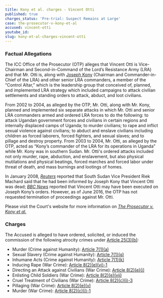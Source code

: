 ```yaml
---
title: Kony et al. charges - Vincent Otti
published: true
charges_status: 'Pre-trial: Suspect Remains at Large'
case: the-prosecutor-v-kony-et-al
accused: vincent-otti
youtube_id:
slug: kony-et-al-charges-vincent-otti
---
```



### Factual Allegations

The ICC Office of the Prosecutor (OTP) alleges that Vincent Otti is Vice-Chairman and Second-in-Command of the Lord’s Resistance Army (LRA) and that Mr. Otti is, along with [Joseph Kony](https://www.aba-icc.org/accused/joseph-kony/) (Chairman and Commander-in-Chief of the LRA) and other senior LRA commanders, a member of the “Control Altar,” which is the leadership group that conceived of, planned, and implemented LRA strategy which included campaigns to attack civilian settlements and standing orders to attack, abduct, and loot civilians.&nbsp;

From 2002 to 2004, as alleged by the OTP, Mr. Otti, along with Mr. Kony, planned and implemented six separate attacks in which Mr. Otti and senior LRA commanders armed and ordered LRA forces to do the following: to attack Ugandan government forces and civilians in certain regions and internally displaced camps of Uganda; to murder civilians; to rape and inflict sexual violence against civilians; to abduct and enslave civilians including children as forced laborers, forced fighters, and sexual slaves; and to pillage and destroy property. From 2003 to 2004, Mr. Otti, as alleged by the OTP, acted as “Kony’s commander of the LRA for its operations in Uganda” while Mr. Kony was in southern Sudan. Mr. Otti's ordered attacks included not only murder, rape, abduction, and enslavement, but also physical mutilations and physical beatings, forced marches and forced labor under threat of death, and mass burnings and lootings of homes.&nbsp;

In January 2008, [*Reuters*](http://www.reuters.com/article/idUSL23695656) reported that South Sudan Vice President Riek Machard said that he had been informed by Joseph Kony that Vincent Otti was dead; [*BBC News*](http://news.bbc.co.uk/2/hi/africa/7083311.stm) reported that Vincent Otti may have been executed on Joseph Kony’s orders. However, as of June 2016, the OTP has not requested termination of proceedings against Mr. Otti.&nbsp;

Please visit the Court's website for more information on *[The Prosecutor v. Kony et al.](https://www.icc-cpi.int/uganda/kony)*

### Charges

The Accused is alleged to have ordered, solicited, or induced the commission of the following atrocity crimes under&nbsp;[Article 25(3)(b)](http://www.casematrixnetwork.org/case-m/klamberg-commentary/rome-statute/#c1198):

* Murder (Crime against Humanity):&nbsp;[Article 7(1)(a)](http://www.casematrixnetwork.org/cmn-knowledge-hub/klamberg-commentary/elements-of-crime/#c2286)
* Sexual Slavery (Crime against Humanity):&nbsp;[Article 7(1)(g)](http://www.casematrixnetwork.org/cmn-knowledge-hub/klamberg-commentary/elements-of-crime/#c2293)
* Inhumane Acts (Crime against Humanity):&nbsp;[Article 7(1)(k)](http://www.casematrixnetwork.org/cmn-knowledge-hub/klamberg-commentary/elements-of-crime/#c2301)
* Inducing Rape (War Crime):&nbsp;[Article 8(2)(e)(vi)-1](http://www.casematrixnetwork.org/cmn-knowledge-hub/klamberg-commentary/elements-of-crime/#c2372)
* Directing an Attack against Civilians (War Crime):&nbsp;[Article 8(2)(e)(i)](http://www.casematrixnetwork.org/cmn-knowledge-hub/klamberg-commentary/elements-of-crime/#c2367)
* Enlisting Child Soldiers (War Crime):&nbsp;[Article 8(2)(e)(vii)](http://www.casematrixnetwork.org/cmn-knowledge-hub/klamberg-commentary/elements-of-crime/#c2378)
* Cruel Treatment of Civilians (War Crime):&nbsp;[Article 8(2)(c)(i)-3](http://www.casematrixnetwork.org/cmn-knowledge-hub/klamberg-commentary/elements-of-crime/#c2361)
* Pillaging (War Crime):&nbsp;[Article 8(2)(e)(v)](http://www.casematrixnetwork.org/cmn-knowledge-hub/klamberg-commentary/elements-of-crime/#c2371)
* Murder (War Crime):&nbsp;[Article 8(2)(c)(i)-1](http://www.casematrixnetwork.org/cmn-knowledge-hub/klamberg-commentary/elements-of-crime/#c2359)